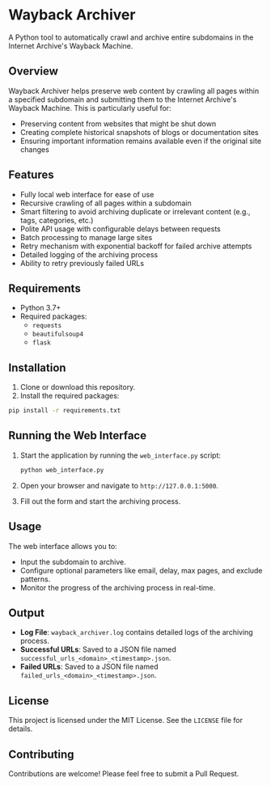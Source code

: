# Wayback Archiver

A Python tool to automatically crawl and archive entire subdomains in the Internet Archive's Wayback Machine.

## Overview

Wayback Archiver helps preserve web content by crawling all pages within a specified subdomain and submitting them to the Internet Archive's Wayback Machine. This is particularly useful for:

- Preserving content from websites that might be shut down
- Creating complete historical snapshots of blogs or documentation sites
- Ensuring important information remains available even if the original site changes

## Features

- Fully local web interface for ease of use
- Recursive crawling of all pages within a subdomain
- Smart filtering to avoid archiving duplicate or irrelevant content (e.g., tags, categories, etc.)
- Polite API usage with configurable delays between requests
- Batch processing to manage large sites
- Retry mechanism with exponential backoff for failed archive attempts
- Detailed logging of the archiving process
- Ability to retry previously failed URLs

## Requirements

- Python 3.7+
- Required packages:
  - `requests`
  - `beautifulsoup4`
  - `flask`

## Installation

1. Clone or download this repository.
2. Install the required packages:

```bash
pip install -r requirements.txt
```

## Running the Web Interface

1. Start the application by running the `web_interface.py` script:

   ```bash
   python web_interface.py
   ```

2. Open your browser and navigate to `http://127.0.0.1:5000`.

3. Fill out the form and start the archiving process.

## Usage

The web interface allows you to:
- Input the subdomain to archive.
- Configure optional parameters like email, delay, max pages, and exclude patterns.
- Monitor the progress of the archiving process in real-time.

## Output

- **Log File**: `wayback_archiver.log` contains detailed logs of the archiving process.
- **Successful URLs**: Saved to a JSON file named `successful_urls_<domain>_<timestamp>.json`.
- **Failed URLs**: Saved to a JSON file named `failed_urls_<domain>_<timestamp>.json`.

## License

This project is licensed under the MIT License. See the `LICENSE` file for details.

## Contributing

Contributions are welcome! Please feel free to submit a Pull Request.